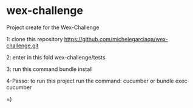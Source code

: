 # wex-challenge

Project create for the Wex-Challenge

1:
clone this repository
https://github.com/michelegarciaqa/wex-challenge.git


2: enter in this fold
wex-challenge/tests

3: run this command
bundle install

4-Passo:
to run this project run the command:
cucumber
or
bundle exec cucumber


=)
